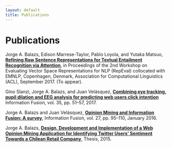 ```yaml
---
layout: default
title: Publications
---
```


# Publications
Jorge A. Balazs, Edison Marrese-Taylor, Pablo Loyola, and Yutaka Matsuo, [__Refining Raw Sentence Representations for Textual Entailment Recognition via Attention__](https://arxiv.org/abs/1707.03103), in Proceedings of the 2nd Workshop on Evaluating Vector Space Representations for NLP (RepEval) collocated with EMNLP, Copenhagen, Denmark, Association for Computational Linguistics (ACL), September 2017. (To appear).

Gino Slanzi, Jorge A. Balazs, and Juan Velásquez, [__Combining eye tracking, pupil dilation and EEG analysis for predicting web users
click intention__](https://doi.org/10.1016/j.inffus.2016.09.003) Information Fusion, vol. 35, pp. 51–57, 2017.

Jorge A. Balazs and Juan Velásquez, [__Opinion Mining and Information Fusion: A survey__](http://dx.doi.org/10.1016/j.inffus.2015.06.002), Information Fusion, vol. 27, pp. 95–110, January 2016.

Jorge A. Balazs, [__Design, Development and Implementation of a Web Opinion Mining Application for Identifying Twitter Users’
Sentiment Towards a Chilean Retail Company__](assets/Thesis-Jorge-Balazs.pdf), Thesis, 2015.

